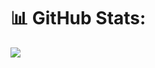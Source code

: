 
# 📊 GitHub Stats:

![](https://github-readme-streak-stats.herokuapp.com/?user=abdurahmanselmanovic&theme=onedark&hide_border=false)<br/>

